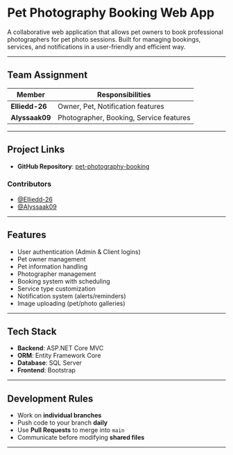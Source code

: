 # Pet Photography Booking Web App

A collaborative web application that allows pet owners to book professional photographers for pet photo sessions. Built for managing bookings, services, and notifications in a user-friendly and efficient way.

---

## Team Assignment

| Member       | Responsibilities                          |
|--------------|--------------------------------------------|
| **Elliedd-26** | Owner, Pet, Notification features         |
| **Alyssaak09** | Photographer, Booking, Service features   |

---
## Project Links

- **GitHub Repository**: [pet-photography-booking](https://github.com/Elliedd-26/pet-photography-booking)


### Contributors

- [@Elliedd-26](https://github.com/Elliedd-26)
- [@Alyssaak09](https://github.com/Alyssaak09)

---

## Features

- User authentication (Admin & Client logins)
- Pet owner management
- Pet information handling
- Photographer management
- Booking system with scheduling
- Service type customization
- Notification system (alerts/reminders)
- Image uploading (pet/photo galleries)

---

## Tech Stack

- **Backend**: ASP.NET Core MVC  
- **ORM**: Entity Framework Core  
- **Database**: SQL Server  
- **Frontend**: Bootstrap

---

## Development Rules

- Work on **individual branches**
- Push code to your branch **daily**
- Use **Pull Requests** to merge into `main`
- Communicate before modifying **shared files**

---



